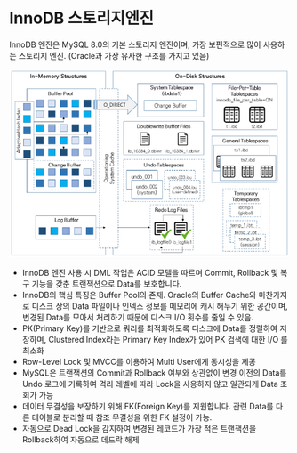 # InnoDB 스토리지엔진 
InnoDB 엔진은 MySQL 8.0의 기본 스토리지 엔진이며, 가장 보편적으로 많이 사용하는 스토리지 엔진. (Oracle과 가장 유사한 구조를 가지고 있음)

![structer](./image/innodb.PNG)

- InnoDB 엔진 사용 시 DML 작업은 ACID 모델을 따르며 Commit, Rollback 및 복구 기능을 갖춘 트랜잭션으로 Data를 보호합니다.
- InnoDB의 핵심 특징은 Buffer Pool의 존재. Oracle의 Buffer Cache와 마찬가지로 디스크 상의 Data 파일이나 인덱스 정보를 메모리에 캐시 해두기 위한 공간이며, 변경된 Data를 모아서 처리하기 때문에 디스크 I/O 횟수를 줄일 수 있음.
- PK(Primary Key)를 기반으로 쿼리를 최적화하도록 디스크에 Data를 정렬하여 저장하며, Clustered Index라는 Primary Key Index가 있어 PK 검색에 대한 I/O 를 최소화
- Row-Level Lock 및 MVCC를 이용하여 Multi User에게 동시성을 제공
- MySQL은 트랜잭션의 Commit과 Rollback 여부와 상관없이 변경 이전의 Data를 Undo 로그에 기록하여 격리 레벨에 따라 Lock을 사용하지 않고 일관되게 Data 조회가 가능
- 데이터 무결성을 보장하기 위해 FK(Foreign Key)를 지원합니다. 관련 Data를 다른 테이블로 분리할 때 참조 무결성을 위한 FK 설정이 가능.
- 자동으로 Dead Lock을 감지하여 변경된 레코드가 가장 적은 트랜잭션을 Rollback하여 자동으로 데드락 해제
